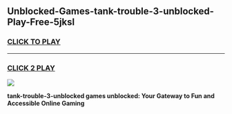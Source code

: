 
## Unblocked-Games-tank-trouble-3-unblocked-Play-Free-5jksl
<h3>
<a href="https://premium76.site?title=tank-trouble-3-unblocked&ref=19M">CLICK TO PLAY</a></h3>
<hr>

<h3>
<a href="https://premium76.site?title=tank-trouble-3-unblocked&ref=19M">CLICK 2 PLAY</a>
  
</h3>

<a href="https://premium76.site?title=tank-trouble-3-unblocked&ref=19M"><img src="https://clearcache.store/games.png"></a>


**tank-trouble-3-unblocked games unblocked: Your Gateway to Fun and Accessible Online Gaming**
